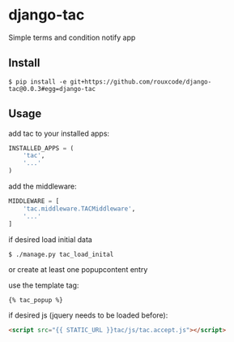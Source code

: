 # django-tac

Simple terms and condition notify app  


## Install  
```shell
$ pip install -e git+https://github.com/rouxcode/django-tac@0.0.3#egg=django-tac  
```  

## Usage  
add tac to your installed apps:  
```python
INSTALLED_APPS = (
    'tac',
    '...'
)
```  

add the middleware:  
```python
MIDDLEWARE = [
    'tac.middleware.TACMiddleware',
    '...'
]
````

if desired load initial data  
```shell
$ ./manage.py tac_load_inital
```
or create at least one popupcontent entry  

use the template tag:
```html
{% tac_popup %}
```

if desired js (jquery needs to be loaded before):  
```html
<script src="{{ STATIC_URL }}tac/js/tac.accept.js"></script>
```
